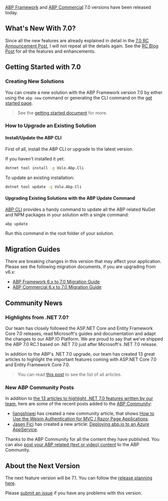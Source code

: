 [ABP Framework](https://abp.io/) and [ABP Commercial](https://commercial.abp.io/) 7.0 versions have been released today.

## What's New With 7.0?

Since all the new features are already explained in detail in the [7.0 RC Announcement Post](https://blog.abp.io/abp/ABP.IO-Platform-7.0-RC-Has-Been-Published), I will not repeat all the details again. See the [RC Blog Post](https://blog.abp.io/abp/ABP.IO-Platform-7.0-RC-Has-Been-Published) for all the features and enhancements.

## Getting Started with 7.0

### Creating New Solutions

You can create a new solution with the ABP Framework version 7.0 by either using the `abp new` command or generating the CLI command on the [get started page](https://abp.io/get-started).

> See the [getting started document](https://docs.abp.io/en/abp/latest/Getting-Started) for more.

### How to Upgrade an Existing Solution

#### Install/Update the ABP CLI

First of all, install the ABP CLI or upgrade to the latest version.

If you haven't installed it yet:

```bash
dotnet tool install -g Volo.Abp.Cli
```

To update an existing installation:

```bash
dotnet tool update -g Volo.Abp.Cli
```

#### Upgrading Existing Solutions with the ABP Update Command

[ABP CLI](https://docs.abp.io/en/abp/latest/CLI) provides a handy command to update all the ABP related NuGet and NPM packages in your solution with a single command:

```bash
abp update
```

Run this command in the root folder of your solution.

## Migration Guides

There are breaking changes in this version that may affect your application. Please see the following migration documents, if you are upgrading from v6.x:

* [ABP Framework 6.x to 7.0 Migration Guide](https://docs.abp.io/en/abp/7.0/Migration-Guides/Abp-7_0)
* [ABP Commercial 6.x to 7.0 Migration Guide](https://docs.abp.io/en/commercial/7.0/migration-guides/v7_0)

## Community News

### Highlights from .NET 7.0?

Our team has closely followed the ASP.NET Core and Entity Framework Core 7.0 releases, read Microsoft's guides and documentation and adapt the changes to our ABP.IO Platform. We are proud to say that we've shipped the ABP 7.0 RC.1 based on .NET 7.0 just after Microsoft's .NET 7.0 release.

In addition to the ABP's .NET 7.0 upgrade, our team has created 13 great articles to highlight the important features coming with ASP.NET Core 7.0 and Entity Framework Core 7.0.

> You can read [this post](https://volosoft.com/Blog/Highlights-for-ASP.NET-Entity-Framework-Core-NET-7.0) to see the list of all articles.

### New ABP Community Posts

In addition to [the 13 articles to highlight .NET 7.0 features written by our team](https://volosoft.com/Blog/Highlights-for-ASP.NET-Entity-Framework-Core-NET-7.0), here are some of the recent posts added to the [ABP Community](https://community.abp.io/):

* [liangshiwei](https://github.com/realLiangshiwei) has created a new community article, that shows [How to Use the Weixin Authentication for MVC / Razor Page Applications](https://community.abp.io/posts/how-to-use-the-weixin-authentication-for-mvc-razor-page-applications-a33e0wti).
* [Jasen Fici](https://community.abp.io/posts/deploying-abp.io-to-an-azure-appservice-ma8kukdp) has created a new article: [Deploying abp.io to an Azure AppService](https://community.abp.io/posts/deploying-abp.io-to-an-azure-appservice-ma8kukdp).

Thanks to the ABP Community for all the content they have published. You can also [post your ABP related (text or video) content](https://community.abp.io/articles/submit) to the ABP Community.

## About the Next Version

The next feature version will be 7.1. You can follow the [release planning here](https://github.com/abpframework/abp/milestones).

Please [submit an issue](https://github.com/abpframework/abp/issues/new) if you have any problems with this version.